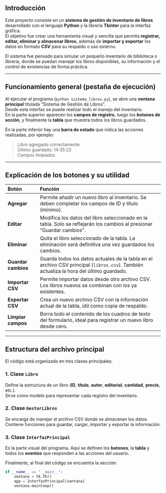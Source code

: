 ## Introducción
Este proyecto consiste en un **sistema de gestión de inventario de libros** desarrollado con el lenguaje **Python** y la librería **Tkinter** para la interfaz gráfica.  
El objetivo fue crear una herramienta visual y sencilla que permita **registrar, editar, eliminar y almacenar libros**, además de **importar y exportar** los datos en formato **CSV** para su respaldo o uso externo.  

El sistema fue pensado para simular un pequeño inventario de biblioteca o librería, donde se puedan manejar los libros disponibles, su información y el control de existencias de forma práctica.  

---

## Funcionamiento general (pestaña de ejecución)
Al ejecutar el programa (`python sistema_libros.py`), se abre una **ventana principal** titulada “Sistema de Gestión de Libros”.  
Desde esta interfaz se puede realizar todo el manejo del inventario.  
En la parte superior aparecen los **campos de registro**, luego los **botones de acción**, y finalmente la **tabla** que muestra todos los libros guardados.  

En la parte inferior hay una **barra de estado** que indica las acciones realizadas, por ejemplo:  
> Libro agregado correctamente  
> Último guardado: 14:35:22  
> Campos limpiados  

---

## Explicación de los botones y su utilidad

| **Botón** | **Función** |
|:-----------|:------------|
| **Agregar** | Permite añadir un nuevo libro al inventario. Se deben completar los campos de ID y título (mínimo). |
| **Editar** | Modifica los datos del libro seleccionado en la tabla. Solo se reflejarán los cambios al presionar “Guardar cambios”. |
| **Eliminar** | Quita el libro seleccionado de la tabla. La eliminación será definitiva una vez guardados los cambios. |
| **Guardar cambios** | Guarda todos los datos actuales de la tabla en el archivo CSV principal (`libros.csv`). También actualiza la hora del último guardado. |
| **Importar CSV** | Permite importar datos desde otro archivo CSV. Los libros nuevos se combinan con los ya existentes. |
| **Exportar CSV** | Crea un nuevo archivo CSV con la información actual de la tabla, útil como copia de respaldo. |
| **Limpiar campos** | Borra todo el contenido de los cuadros de texto del formulario, ideal para registrar un nuevo libro desde cero. |

---

## Estructura del archivo principal
El código está organizado en tres clases principales:

### 1. Clase `Libro`
Define la estructura de un libro (**ID**, **título**, **autor**, **editorial**, **cantidad**, **precio**, etc.).  
Sirve como modelo para representar cada registro del inventario.  

### 2. Clase `GestorLibros`
Se encarga de manejar el archivo CSV donde se almacenan los datos.  
Contiene funciones para guardar, cargar, importar y exportar la información.  

### 3. Clase `InterfazPrincipal`
Es la parte visual del programa. Aquí se definen los **botones**, la **tabla** y todos los **eventos** que responden a las acciones del usuario.  

Finalmente, al final del código se encuentra la sección:
```python
if __name__ == "__main__":
    ventana = tk.Tk()
    app = InterfazPrincipal(ventana)
    ventana.mainloop()
